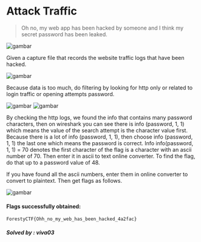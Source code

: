 # Attack Traffic
>Oh no, my web app has been hacked by someone and I think my secret
password has been leaked.

![gambar](https://github.com/Valcar-ies/WriteUP-Seleksi-Internal-Gemastik-2023-Foresty/assets/84186470/47f59c18-ad80-45c3-80de-e06cec55fc7a)

Given a capture file that records the website traffic logs that have been
hacked.

![gambar](https://github.com/Valcar-ies/WriteUP-Seleksi-Internal-Gemastik-2023-Foresty/assets/84186470/c8c066a1-d40d-4745-af91-475fa9a83d0d)

Because data is too much, do filtering by looking for http only
or related to login traffic or opening attempts
password.

![gambar](https://github.com/Valcar-ies/WriteUP-Seleksi-Internal-Gemastik-2023-Foresty/assets/84186470/40845d13-f82f-4615-bd9e-03f4df846421)
![gambar](https://github.com/Valcar-ies/WriteUP-Seleksi-Internal-Gemastik-2023-Foresty/assets/84186470/6487bd80-293e-43df-b57e-bb6f0ccf9a76)

By checking the http logs, we found the info that contains
many password characters, then on wireshark you can see there is info
(password, 1, 1) which means the value of the search attempt is the character value first. Because there is a lot of info (password, 1, 1), then choose info
(password, 1, 1) the last one which means the password is correct.
Info info(password, 1, 1) = 70 denotes the first character of the flag
is a character with an ascii number of 70. Then enter it in
ascii to text online converter. To find the flag, do that
up to a password value of 48.

If you have found all the ascii numbers, enter them in
online converter to convert to plaintext. Then get flags
as follows.

![gambar](https://github.com/Valcar-ies/WriteUP-Seleksi-Internal-Gemastik-2023-Foresty/assets/84186470/7f5258f5-5c54-4f8a-bf66-586a36a36226)

#### Flags successfully obtained:
```console
ForestyCTF{Ohh_no_my_web_has_been_hacked_4a2fac}
```

##### Solved by : viva03
